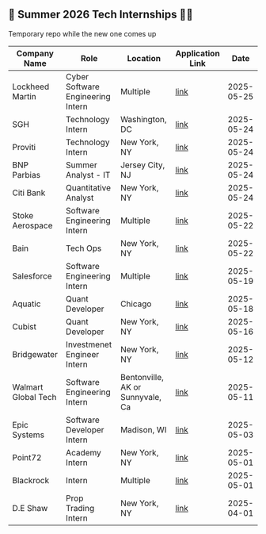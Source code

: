 ## 🚀 Summer 2026 Tech Internships 🧑‍💻

Temporary repo while the new one comes up

| ﻿Company Name | Role | Location | Application Link | Date |
| --- | --- | --- | --- | --- |
| Lockheed Martin | Cyber Software Engineering Intern | Multiple | [link](https://www.lockheedmartinjobs.com/job/herndon/cyber-software-engineering-intern-summer-2026/694/81556994800) | 2025-05-25 |
| SGH | Technology Intern | Washington, DC | [link](https://www.sgh.com/careers/job-openings/view-job/?gh_jid=7835075002) | 2025-05-24 |
| Proviti | Technology Intern | New York, NY | [link](https://roberthalf.wd1.myworkdayjobs.com/ProtivitiNA/job/NEW-YORK-CITY/New-York-City-Digital-Intern---2026_JR-254945?source=LinkedIn) | 2025-05-24 |
| BNP Parbias | Summer Analyst - IT  | Jersey City, NJ | [link](https://group.bnpparibas/en/careers/job-offer/2026-summer-analyst-internship-technology?src=LinkedIn) | 2025-05-24 |
| Citi Bank | Quantitative Analyst | New York, NY | [link](https://citi.wd5.myworkdayjobs.com/2/job/New-York-New-York-United-States/Markets---Quantitative-Analysis--Summer-Analyst---New-York-City---US--2026_25834002/apply?utm_campaign=nam_experienced&utm_medium=job_posting&utm_content=social_media&utm_source=linkedin.com&utm_term=393702677&source=APPLICANT_SOURCE-3-354&ss=paid) | 2025-05-24 |
| Stoke Aerospace | Software Engineering Intern | Multiple | [link](https://www.stokespace.com/careers/current-openings/?gh_jid=5500675004) | 2025-05-22 |
| Bain | Tech Ops | New York, NY | [link](https://baincapital.wd1.myworkdayjobs.com/External_Public/job/Boston/XMLNAME-2026-Analyst--Tech-Opps_REQ_107847) | 2025-05-22 |
| Salesforce | Software Engineering Intern | Multiple | [link](https://careers.salesforce.com/en/jobs/jr293195/summer-2026-intern-software-engineer/) | 2025-05-19 |
| Aquatic | Quant Developer | Chicago | [link](https://job-boards.greenhouse.io/aquaticcapitalmanagement/jobs/7990895002) | 2025-05-18 |
| Cubist | Quant Developer | New York, NY | [link](https://job-boards.greenhouse.io/point72/jobs/7297613002?gh_jid=7297613002&jobCode=CSS-0012293&location=null) | 2025-05-16 |
| Bridgewater | Investmenet Engineer Intern | New York, NY | [link](https://job-boards.greenhouse.io/bridgewater89/jobs/7950099002) | 2025-05-12 |
| Walmart Global Tech | Software Engineering Intern | Bentonville, AK or Sunnyvale, Ca | [link](https://wustl.joinhandshake.com/jobs/9790886) | 2025-05-11 |
| Epic Systems | Software Developer Intern | Madison, WI | [link](https://epic.avature.net/Careers/FolderDetail/Verona-Wisconsin-United-States-Software-Developer-Intern-Summer-2026/27259) | 2025-05-03 |
| Point72 | Academy Intern | New York, NY | [link](https://job-boards.greenhouse.io/point72/jobs/7781489002?gh_jid=7781489002&gh_src=384ec4432us) | 2025-05-01 |
| Blackrock | Intern | Multiple | [link](https://careers.blackrock.com/job/new-york/2026-summer-internship-program-amers/45831/78311026912) | 2025-05-01 |
| D.E Shaw | Prop Trading Intern | New York, NY | [link](https://www.deshaw.com/careers/proprietary-trading-intern-new-york-summer-2026-5379) | 2025-04-01 |
